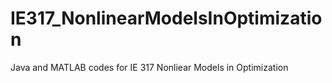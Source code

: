 # IE317_NonlinearModelsInOptimization

Java and MATLAB codes for IE 317 Nonliear Models in Optimization
